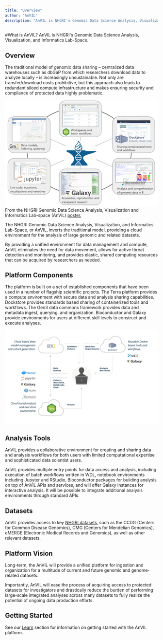 ```yaml
---
title: "Overview"
author: "AnVIL"
description: "AnVIL is NHGRI's Genomic Data Science Analysis, Visualization, and Informatics Lab-Space."
---
```


#What is AnVIL?
<hero small>AnVIL is NHGRI's Genomic Data Science Analysis, Visualization, and Informatics Lab-Space.</hero>

## Overview
The traditional model of genomic data sharing – centralized data warehouses such as dbGaP from which researchers download data to analyze locally – is increasingly unsustainable. Not only are transfer/download costs prohibitive, but this approach also leads to redundant siloed compute infrastructure and makes ensuring security and compliance of protected data highly problematic.

![Overview of AnVIL](./_images/overview.png)
<figure-caption>From the NHGRI Genomic Data Science Analysis, Visualization and Informatics Lab-space (AnVIL) [poster.](https://docs.google.com/presentation/d/1VWE8xCODqYx6D9f2kLzEV21jbEi-72rVMaRHhX-L5TU/edit#slide=id.p)</figure-caption>

The NHGRI Genomic Data Science Analysis, Visualization, and Informatics Lab-Space, or AnVIL, inverts the traditional model, providing a cloud environment for the analysis of large genomic and related datasets.
 
 By providing a unified environment for data management and compute, AnVIL eliminates the need for data movement, allows for active threat detection and monitoring, and provides elastic, shared computing resources that can be acquired by researchers as needed.
 
## Platform Components
The platform is built on a set of established components that have been used in a number of flagship scientific projects. The Terra platform provides a compute environment with secure data and analysis sharing capabilities. Dockstore provides standards based sharing of containerized tools and workflows. The Gen3 data commons framework provides data and metadata ingest, querying, and organization. Bioconductor and Galaxy provide environments for users at different skill levels to construct and execute analyses.

<Platforms></Platforms>

![Inverting the Model of Data Sharing](./_images/anvil-overview.png)

## Analysis Tools

AnVIL provides a collaborative environment for creating and sharing data and analysis workflows for both users with limited computational expertise and sophisticated data scientist users. 

AnVIL provides multiple entry points for data access and analysis, including execution of batch workflows written in WDL, notebook environments including Jupyter and RStudio, Bioconductor packages for building analysis on top of AnVIL APIs and services, and will offer Galaxy instances for interactive analysis. It will be possible to integrate additional analysis environments through standard APIs.

<Tools current></Tools>
<Tools coming></Tools>

## Datasets
 AnVIL provides access to key [NHGRI datasets](/data), such as the CCDG (Centers for Common Disease Genomics), CMG (Centers for Mendelian Genomics), eMERGE (Electronic Medical Records and Genomics), as well as other relevant datasets.

## Platform Vision
 Long-term, the AnVIL will provide a unified platform for ingestion and organization for a multitude of current and future genomic and genome-related datasets. 
 
 Importantly, AnVIL will ease the process of acquiring access to protected datasets for investigators and drastically reduce the burden of performing large-scale integrated analyses across many datasets to fully realize the potential of ongoing data production efforts.
 
 ## Getting Started
 See our [Learn](/learn) section for information on getting started with the AnVIL platform.



